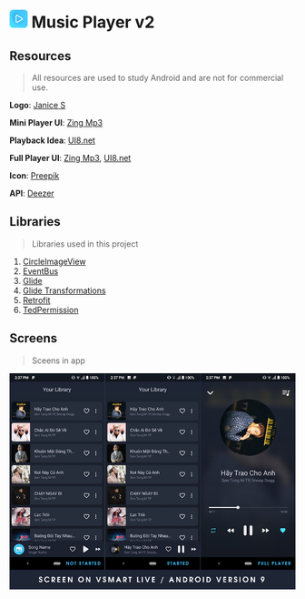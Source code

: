 # ![Image](https://github.com/albertkhang/Music-Player-v2/blob/develop/app/src/main/res/raw/ic_music_layer_v2.png) Music Player v2

## Resources
> All resources are used to study Android and are not for commercial use.

**Logo**: [Janice S](https://www.behance.net/gallery/47086193/App-Icon-Logo-Music-Player)

**Mini Player UI**: [Zing Mp3](https://play.google.com/store/apps/details?id=com.zing.mp3&hl=en)

**Playback Idea**: [UI8.net](https://www.behance.net/gallery/49533915/Music-Mobile-UI-Kit?tracking_source=search%7Cmusic%20player)

**Full Player UI**: [Zing Mp3](https://play.google.com/store/apps/details?id=com.zing.mp3&hl=en), [UI8.net](https://www.behance.net/gallery/49533915/Music-Mobile-UI-Kit)

**Icon**: [Preepik](https://www.freepik.com/free-vector/red-logo-play_1050323.htm#page=1&query=music%20player%20logo&position=2)

**API**: [Deezer](https://developers.deezer.com/api)

## Libraries
> Libraries used in this project

1. [CircleImageView](https://github.com/hdodenhof/CircleImageView)
2. [EventBus](https://github.com/greenrobot/EventBus)
3. [Glide](https://github.com/bumptech/glide)
4. [Glide Transformations](https://github.com/wasabeef/glide-transformations)
5. [Retrofit](https://github.com/square/retrofit)
6. [TedPermission](https://github.com/ParkSangGwon/TedPermission)

## Screens
> Sceens in app

![Screen](https://github.com/albertkhang/Music-Player-v2/blob/develop/app/src/main/res/raw/screens.png)
